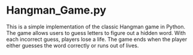 # Hangman_Game.py
This is a simple implementation of the classic Hangman game in Python. The game allows users to guess letters to figure out a hidden word. With each incorrect guess, players lose a life. The game ends when the player either guesses the word correctly or runs out of lives.  
